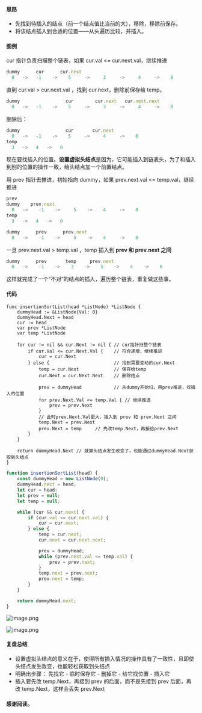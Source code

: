 #### 思路
- 先找到待插入的结点（前一个结点值比当前的大），移除，移除前保存。
- 将该结点插入到合适的位置——从头遍历比较，并插入。
#### 图例
cur 指针负责扫描整个链表，如果 cur.val <= cur.next.val，继续推进
```js
dummy      cur      cur.next  
  0   ->   -1    ->    5     ->     3     ->     4     ->    0
```
直到 cur.val > cur.next.val ，找到 cur.next，删除前保存给 temp。
```js
dummy                 cur        cur.next   cur.next.next
  0   ->   -1    ->    5     ->     3     ->     4     ->    0
```
删除后：
```js
dummy                 cur       cur.next  
  0   ->   -1    ->    5     ->     4     ->    0
temp
  3   ->   4   ->   0
```
现在要找插入的位置。**设置虚拟头结点**是因为，它可能插入到链表头，为了和插入到别的位置的操作一致，给头结点加一个前置结点。

用 prev 指针去推进，初始指向 dummy，如果 prev.next.val <= temp.val，继续推进
```js
prev 
dummy    prev.next     
  0   ->    -1    ->     5    ->    4     ->    0
temp
  3   ->   4   ->   0

dummy      prev      prev.next    
  0   ->    -1    ->     5    ->    4     ->    0
```
一旦 prev.next.val > temp.val ，temp 插入到 **prev 和 prev.next 之间**
```js
dummy      prev       temp     prev.next    
  0   ->    -1    ->    3    ->    5    ->    4    ->    0
```
这样就完成了一个“不对”的结点的插入，遍历整个链表，重复做这些事。

#### 代码
```golang []
func insertionSortList(head *ListNode) *ListNode {
    dummyHead := &ListNode{Val: 0}
    dummyHead.Next = head
    cur := head
    var prev *ListNode
    var temp *ListNode

    for cur != nil && cur.Next != nil { // cur指针扫整个链表
        if cur.Val <= cur.Next.Val {    // 符合递增，继续推进
            cur = cur.Next
        } else {                        // 找到需要变动的cur.Next
            temp = cur.Next             // 保存给temp
            cur.Next = cur.Next.Next    // 删除结点

            prev = dummyHead            // 从dummy开始扫，用prev推进，找插入的位置
            for prev.Next.Val <= temp.Val { // 继续推进
                prev = prev.Next
            }
            // 此时prev.Next.Val更大，插入到 prev 和 prev.Next 之间
            temp.Next = prev.Next 
            prev.Next = temp     // 先改temp.Next，再接给prev.Next
        }
    }

    return dummyHead.Next // 就算头结点发生改变了，也能通过dummyHead.Next获取到头结点
}
```
```javascript []
function insertionSortList(head) {
    const dummyHead = new ListNode(0);
    dummyHead.next = head;
    let cur = head;
    let prev = null;
    let temp = null;

    while (cur && cur.next) {
        if (cur.val <= cur.next.val) {
            cur = cur.next;
        } else {
            temp = cur.next;
            cur.next = cur.next.next;

            prev = dummyHead;
            while (prev.next.val <= temp.val) {
                prev = prev.next;
            }
            temp.next = prev.next;
            prev.next = temp;
        }
    }

    return dummyHead.next;
}
```
![image.png](https://pic.leetcode-cn.com/1605844933-kRoMox-image.png)

![image.png](https://pic.leetcode-cn.com/1605844872-CUftku-image.png)

#### 复盘总结
- 设置虚拟头结点的意义在于，使得所有插入情况的操作具有了一致性，且即使头结点发生改变，也能轻松获取到头结点
- 明确出步骤： 先找它 - 临时保存它 - 删掉它 - 给它找位置 - 插入它
- 插入要先改 temp.Next，再接到 prev 的后面，而不是先接到 prev 后面，再改 temp.Next，这样会丢失 prev.Next
#### 感谢阅读。